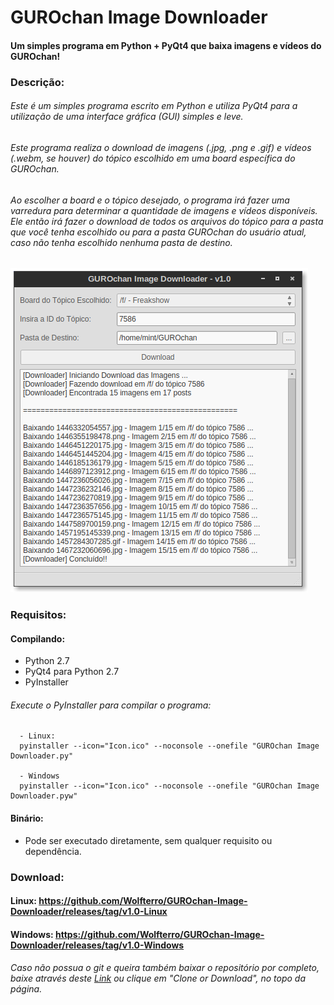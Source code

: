 # GUROchan Image Downloader
#### Um simples programa em Python + PyQt4 que baixa imagens e vídeos do GUROchan!

### Descrição:

###### Este é um simples programa escrito em Python e utiliza PyQt4 para a utilização de uma interface gráfica (GUI) simples e leve.

###### Este programa realiza o download de imagens (.jpg, .png e .gif) e vídeos (.webm, se houver) do tópico escolhido em uma board específica do GUROchan.

###### Ao escolher a board e o tópico desejado, o programa irá fazer uma varredura para determinar a quantidade de imagens e vídeos disponíveis. Ele então irá fazer o download de todos os arquivos do tópico para a pasta que você tenha escolhido ou para a pasta GUROchan do usuário atual, caso não tenha escolhido nenhuma pasta de destino.

![GUROchan Image Downloader](https://raw.githubusercontent.com/Wolfterro/wolfterro.github.io/master/posts/img/imagens_de_projetos/gurochan_image_downloader.png)

### Requisitos:

#### Compilando:
- Python 2.7
- PyQt4 para Python 2.7
- PyInstaller

###### Execute o PyInstaller para compilar o programa:

      - Linux:
      pyinstaller --icon="Icon.ico" --noconsole --onefile "GUROchan Image Downloader.py"
      
      - Windows
      pyinstaller --icon="Icon.ico" --noconsole --onefile "GUROchan Image Downloader.pyw"

#### Binário:
- Pode ser executado diretamente, sem qualquer requisito ou dependência.

### Download:

#### Linux: https://github.com/Wolfterro/GUROchan-Image-Downloader/releases/tag/v1.0-Linux

#### Windows: https://github.com/Wolfterro/GUROchan-Image-Downloader/releases/tag/v1.0-Windows

###### Caso não possua o git e queira também baixar o repositório por completo, baixe através deste [Link](https://github.com/Wolfterro/GUROchan-Image-Downloader/archive/master.zip) ou clique em "Clone or Download", no topo da página.
